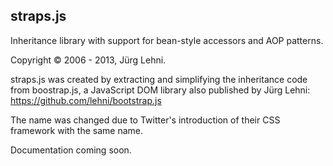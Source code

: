 ## straps.js

Inheritance library with support for bean-style accessors and AOP patterns.

Copyright © 2006 - 2013, Jürg Lehni.

straps.js was created by extracting and simplifying the inheritance code from
boostrap.js, a JavaScript DOM library also published by Jürg Lehni:
https://github.com/lehni/bootstrap.js

The name was changed due to Twitter's introduction of their CSS framework with
the same name.

Documentation coming soon.
